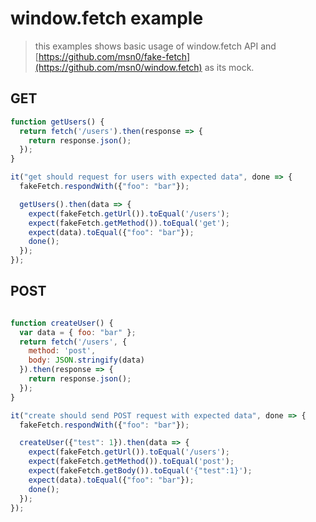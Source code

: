 # window.fetch example

> this examples shows basic usage of window.fetch API and [https://github.com/msn0/fake-fetch](https://github.com/msn0/window.fetch) as its mock.

## GET

```js
function getUsers() {
  return fetch('/users').then(response => {
    return response.json();
  });
}

it("get should request for users with expected data", done => {
  fakeFetch.respondWith({"foo": "bar"});

  getUsers().then(data => {
    expect(fakeFetch.getUrl()).toEqual('/users');
    expect(fakeFetch.getMethod()).toEqual('get');
    expect(data).toEqual({"foo": "bar"});
    done();
  });
});
```

## POST

```js

function createUser() {
  var data = { foo: "bar" };
  return fetch('/users', {
    method: 'post',
    body: JSON.stringify(data)
  }).then(response => {
    return response.json();
  });
}

it("create should send POST request with expected data", done => {
  fakeFetch.respondWith({"foo": "bar"});

  createUser({"test": 1}).then(data => {
    expect(fakeFetch.getUrl()).toEqual('/users');
    expect(fakeFetch.getMethod()).toEqual('post');
    expect(fakeFetch.getBody()).toEqual('{"test":1}');
    expect(data).toEqual({"foo": "bar"});
    done();
  });
});

```
